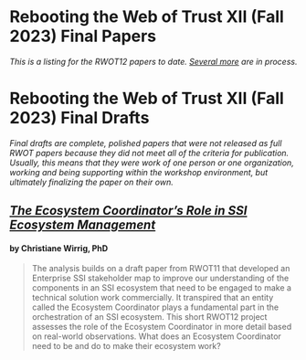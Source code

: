 # Rebooting the Web of Trust XII (Fall 2023) Final Papers

_This is a listing for the RWOT12 papers to date. [Several more](../draft-documents/README.md) are in process._

# Rebooting the Web of Trust XII (Fall 2023) Final Drafts

_Final drafts are complete, polished papers that were not released as full RWOT papers because they did not meet all of the criteria for publication. Usually, this means that they were work of one person or one organization, working and being supporting within the workshop environment, but ultimately finalizing the paper on their own._

## [*The Ecosystem Coordinator’s Role in SSI Ecosystem Management*](../draft-documents/ecosystem-management.md)

#### by Christiane Wirrig, PhD

> The analysis builds on a draft paper from RWOT11 that developed an Enterprise SSI stakeholder map to improve our understanding of the components in an SSI ecosystem that need to be engaged to make a technical solution work commercially. It transpired that an entity called the Ecosystem Coordinator plays a fundamental part in the orchestration of an SSI ecosystem. This short RWOT12 project assesses the role of the Ecosystem Coordinator in more detail based on real-world observations. What does an Ecosystem Coordinator need to be and do to make their ecosystem work?
